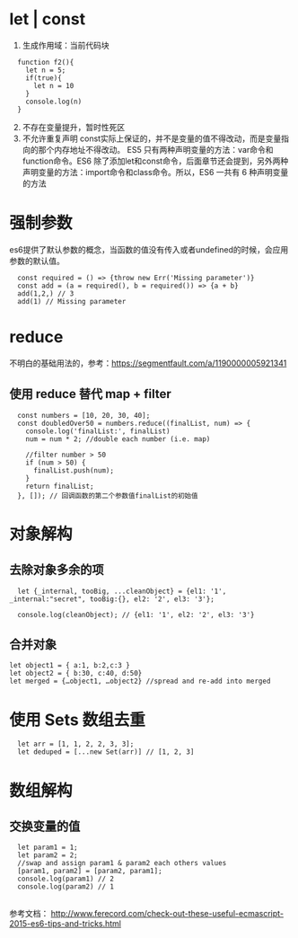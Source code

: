 # let | const
1. 生成作用域：当前代码块
```
  function f2(){
    let n = 5;
    if(true){
      let n = 10
    }
    console.log(n)
  }
```
2. 不存在变量提升，暂时性死区
3. 不允许重复声明
    const实际上保证的，并不是变量的值不得改动，而是变量指向的那个内存地址不得改动。
    ES5 只有两种声明变量的方法：var命令和function命令。ES6 除了添加let和const命令，后面章节还会提到，另外两种声明变量的方法：import命令和class命令。所以，ES6 一共有 6 种声明变量的方法
# 强制参数
  es6提供了默认参数的概念，当函数的值没有传入或者undefined的时候，会应用参数的默认值。
  ```
    const required = () => {throw new Err('Missing parameter')}
    const add = (a = required(), b = required()) => {a + b}
    add(1,2,) // 3
    add(1) // Missing parameter
  ```
# reduce
  不明白的基础用法的，参考：https://segmentfault.com/a/1190000005921341
  ## 使用 reduce 替代 map + filter ##
  ```
    const numbers = [10, 20, 30, 40];
    const doubledOver50 = numbers.reduce((finalList, num) => {
      console.log('finalList:', finalList)
      num = num * 2; //double each number (i.e. map)
    
      //filter number > 50
      if (num > 50) {
        finalList.push(num);
      }
      return finalList;
    }, []); // 回调函数的第二个参数值finalList的初始值
  ```
# 对象解构
  ## 去除对象多余的项 ##
  ```
    let {_internal, tooBig, ...cleanObject} = {el1: '1', _internal:"secret", tooBig:{}, el2: '2', el3: '3'};
 
    console.log(cleanObject); // {el1: '1', el2: '2', el3: '3'}
  ```
  ## 合并对象 ##
  ```
  let object1 = { a:1, b:2,c:3 }
  let object2 = { b:30, c:40, d:50}
  let merged = {…object1, …object2} //spread and re-add into merged
  ```
# 使用 Sets 数组去重 #
  ```
    let arr = [1, 1, 2, 2, 3, 3];
    let deduped = [...new Set(arr)] // [1, 2, 3]
  ```
# 数组解构 #
  ## 交换变量的值 ##
  ```
    let param1 = 1;
    let param2 = 2;
    //swap and assign param1 & param2 each others values
    [param1, param2] = [param2, param1];
    console.log(param1) // 2
    console.log(param2) // 1
  ```
  ##  ##

参考文档： http://www.ferecord.com/check-out-these-useful-ecmascript-2015-es6-tips-and-tricks.html